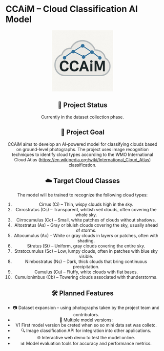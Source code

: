 # CCAiM – Cloud Classification AI Model

<div align="center">
  <img src="assets/logo.jpg" alt="CCAiM logo" width="200">
</din>
 
## 📌 Project Status

Currently in the dataset collection phase.

## 🎯 Project Goal

CCAiM aims to develop an AI-powered model for classifying clouds based on ground-level photographs.
The project uses image recognition techniques to identify cloud types according to the WMO International Cloud Atlas (https://en.wikipedia.org/wiki/International_Cloud_Atlas) classification.

## ☁️ Target Cloud Classes

The model will be trained to recognize the following cloud types:
 1. Cirrus (Ci) – Thin, wispy clouds high in the sky.
 2. Cirrostratus (Cs) – Transparent, whitish veil clouds, often covering the whole sky.
 3. Cirrocumulus (Cc) – Small, white patches of clouds without shadows.
 4. Altostratus (As) – Gray or bluish clouds covering the sky, usually ahead of storms.
 5. Altocumulus (Ac) – White or gray clouds in layers or patches, often with shading.
 6. Stratus (St) – Uniform, gray clouds covering the entire sky.
 7. Stratocumulus (Sc) – Low, lumpy clouds, often in patches with blue sky visible.
 8. Nimbostratus (Ns) – Dark, thick clouds that bring continuous precipitation.
 9. Cumulus (Cu) – Fluffy, white clouds with flat bases.
 10. Cumulonimbus (Cb) – Towering clouds associated with thunderstorms.

## 🛠 Planned Features
 - 📷 Dataset expansion – using photographs taken by the project team and contributors.
 - 🧠 Multiple model versions:
 - V1 First model version be creted when so so mini data set was colletc.
 - 🔍 Image classification API for integration into other applications.
 - 🌐 Interactive web demo to test the model online.
 - 📊 Model evaluation tools for accuracy and performance metrics.
